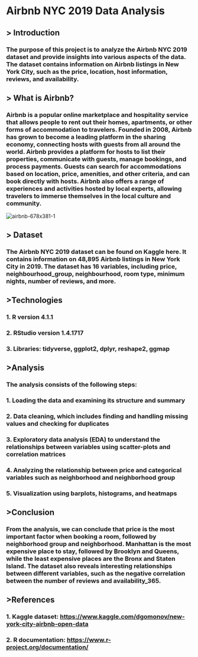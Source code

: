 #  Airbnb NYC 2019 Data Analysis

## > Introduction
### The purpose of this project is to analyze the Airbnb NYC 2019 dataset and provide insights into various aspects of the data. The dataset contains information on Airbnb listings in New York City, such as the price, location, host information, reviews, and availability.


## > What is Airbnb?
### Airbnb is a popular online marketplace and hospitality service that allows people to rent out their homes, apartments, or other forms of accommodation to travelers. Founded in 2008, Airbnb has grown to become a leading platform in the sharing economy, connecting hosts with guests from all around the world. Airbnb provides a platform for hosts to list their properties, communicate with guests, manage bookings, and process payments. Guests can search for accommodations based on location, price, amenities, and other criteria, and can book directly with hosts. Airbnb also offers a range of experiences and activities hosted by local experts, allowing travelers to immerse themselves in the local culture and community.


![airbnb-678x381-1](https://user-images.githubusercontent.com/112842527/230902093-81239faa-d520-4e7d-bb08-64739c9b27a0.jpeg)

## > Dataset
### The Airbnb NYC 2019 dataset can be found on Kaggle here. It contains information on 48,895 Airbnb listings in New York City in 2019. The dataset has 16 variables, including price, neighbourhood_group, neighbourhood, room type, minimum nights, number of reviews, and more.

## >Technologies
###  1. R version 4.1.1
###  2. RStudio version 1.4.1717
###  3. Libraries: tidyverse, ggplot2, dplyr, reshape2, ggmap

## >Analysis
### The analysis consists of the following steps:

### 1. Loading the data and examining its structure and summary
### 2. Data cleaning, which includes finding and handling missing values and checking for duplicates
### 3. Exploratory data analysis (EDA) to understand the relationships between variables using scatter-plots and correlation matrices
### 4. Analyzing the relationship between price and categorical variables such as neighborhood and neighborhood group
### 5. Visualization using barplots, histograms, and heatmaps

## >Conclusion
### From the analysis, we can conclude that price is the most important factor when booking a room, followed by neighborhood group and neighborhood. Manhattan is the most expensive place to stay, followed by Brooklyn and Queens, while the least expensive places are the Bronx and Staten Island. The dataset also reveals interesting relationships between different variables, such as the negative correlation between the number of reviews and availability_365.

## >References
### 1. Kaggle dataset: https://www.kaggle.com/dgomonov/new-york-city-airbnb-open-data
### 2. R documentation: https://www.r-project.org/documentation/
